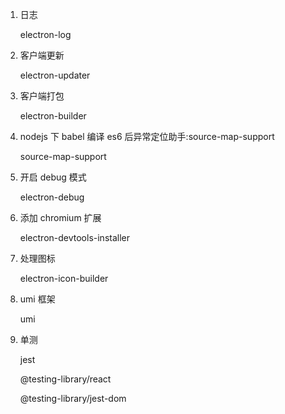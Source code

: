 1. 日志

    electron-log

2. 客户端更新

    electron-updater

3. 客户端打包

    electron-builder

4. nodejs 下 babel 编译 es6 后异常定位助手:source-map-support

    source-map-support

5. 开启 debug 模式

    electron-debug

6. 添加 chromium 扩展

    electron-devtools-installer

7. 处理图标

    electron-icon-builder

8. umi 框架

    umi

9. 单测

    jest

    @testing-library/react

    @testing-library/jest-dom
